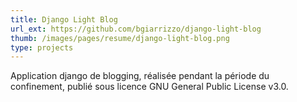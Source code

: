 ```yaml
---
title: Django Light Blog
url_ext: https://github.com/bgiarrizzo/django-light-blog
thumb: /images/pages/resume/django-light-blog.png
type: projects
---
```


Application django de blogging, réalisée pendant la période du confinement, publié sous licence GNU General Public License v3.0.
